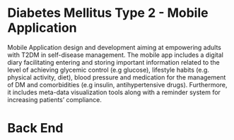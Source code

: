 # Diabetes Mellitus Type 2 - Mobile Application

Mobile Application design and development aiming at empowering adults with T2DM in self-disease management. The mobile app includes a digital diary facilitating entering and storing important information related to the level of achieving glycemic control (e.g glucose), lifestyle habits (e.g. physical activity, diet), blood pressure and medication for the management of DM and comorbidities (e.g insulin, antihypertensive drugs). Furthermore, it includes meta-data visualization tools along with a reminder system for increasing patients’ compliance.

# Back End


